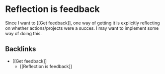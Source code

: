 # Reflection is feedback
Since I want to [[Get feedback]], one way of getting it is explicitly reflecting on whether actions/projects were a succes. I may want to implement some way of doing this.

## Backlinks
* [[Get feedback]]
	* [[Reflection is feedback]]

<!-- #Life -->

<!-- {BearID:628A133C-300C-4372-BEA5-8C3D67B18144-15756-000013043BB79BA3} -->
